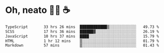 # Oh, neato 🧑‍💻 ☕

<!--START_SECTION:waka-->

```txt
TypeScript       33 hrs 26 mins  ████████████▒░░░░░░░░░░░░   49.73 %
SCSS             17 hrs 36 mins  ██████▓░░░░░░░░░░░░░░░░░░   26.19 %
JavaScript       10 hrs 37 mins  ████░░░░░░░░░░░░░░░░░░░░░   15.79 %
HTML             1 hr 12 mins    ▒░░░░░░░░░░░░░░░░░░░░░░░░   01.79 %
Markdown         57 mins         ▒░░░░░░░░░░░░░░░░░░░░░░░░   01.43 %
```

<!--END_SECTION:waka-->
